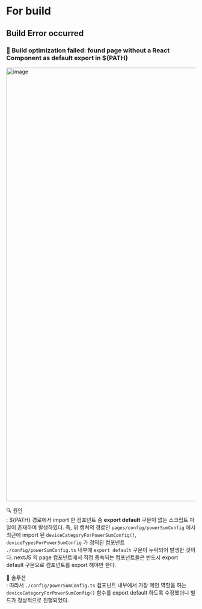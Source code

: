 # For build

## Build Error occurred

### :rotating_light: Build optimization failed: found page without a React Component as default export in ${PATH}
<img width="1155" alt="image" src="https://user-images.githubusercontent.com/53039583/218906797-fb3e87d5-1275-485c-92f8-1b81076dca8f.png">

:mag: 원인 <br/>
  : ${PATH} 경로에서 import 한 컴포넌트 중 **export default** 구문이 없는 스크립트 파일이 존재하여 발생하였다. 즉, 위 캡쳐의 경로인 `pages/config/powerSumConfig` 에서 최근에 import 된 `deviceCategoryForPowerSumConfig()`, `deviceTypesForPowerSumConfig` 가 정의된 컴포넌트 `./config/powerSumConfig.ts` 내부에
  `export default` 구문이 누락되어 발생한 것이다.
    nextJS 의 page 컴포넌트에서 직접 종속되는 컴포넌트들은 반드시 export default 구문으로 컴포넌트를 export 해야만 한다.

:hammer: 솔루션 <br/>
  : 따라서 `./config/powerSumConfig.ts` 컴포넌트 내부에서 가장 메인 역할을 하는 `deviceCategoryForPowerSumConfig()` 함수를 export default 하도록 수정했더니 빌드가 정상적으로
  진행되었다.
  
